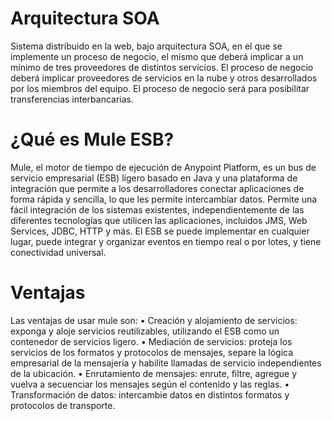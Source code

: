 # Arquitectura SOA

Sistema distribuido en la web, bajo arquitectura SOA, en el que se implemente un proceso de negocio, el mismo que deberá implicar a un mínimo de tres proveedores de distintos servicios. El proceso de negocio deberá implicar proveedores de servicios en la nube y otros desarrollados por los
miembros del equipo. El proceso de negocio será para posibilitar transferencias interbancarias.

# ¿Qué es Mule ESB?

Mule, el motor de tiempo de ejecución de Anypoint Platform, es un bus de servicio empresarial (ESB) ligero basado en Java y una plataforma de integración que permite a los desarrolladores conectar aplicaciones de forma rápida y sencilla, lo que les permite intercambiar datos. Permite una fácil integración de los sistemas existentes, independientemente de las diferentes tecnologías que utilicen las aplicaciones, incluidos JMS, Web Services, JDBC, HTTP y más. El ESB se puede implementar en cualquier lugar, puede integrar y organizar eventos en tiempo real o por lotes, y tiene conectividad universal.

# Ventajas

Las ventajas de usar mule son:
 •	Creación y alojamiento de servicios: exponga y aloje servicios reutilizables, utilizando el ESB como un contenedor de servicios ligero.
 •	Mediación de servicios: proteja los servicios de los formatos y protocolos de mensajes, separe la lógica empresarial de la mensajería y habilite llamadas de servicio           independientes de la ubicación.
 •	Enrutamiento de mensajes: enrute, filtre, agregue y vuelva a secuenciar los mensajes según el contenido y las reglas.
 •	Transformación de datos: intercambie datos en distintos formatos y protocolos de transporte.

